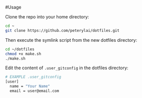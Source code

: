 #Usage

Clone the repo into your home directory:

```bash
cd ~
git clone https://github.com/peterylai/dotfiles.git
```

Then execute the symlink script from the new dotfiles directory:

```bash
cd ~/dotfiles
chmod +x make.sh
./make.sh
```

Edit the content of `.user_gitconfig` in the dotfiles directory:

```bash
# EXAMPLE .user_gitconfig
[user]
  name = "Your Name"
  email = user@email.com
```